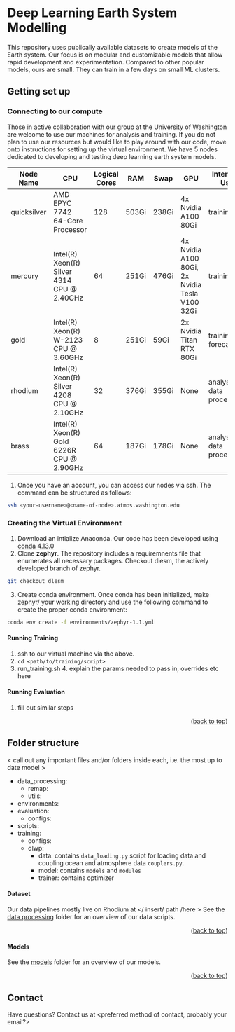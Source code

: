 
# Deep Learning Earth System Modelling 

This repository uses publically available datasets to create models of the Earth system. Our focus is on modular and customizable models that allow rapid development and experimentation. Compared to other popular models, ours are small. They can train in a few days on small ML clusters. 

## Getting set up

### Connecting to our compute
Those in active collaboration with our group at the University of Washington are welcome to use our machines for analysis and training. If you do not plan to use our resources but would like to play around with our code, move onto instructions for setting up the virtual environment. We have 5 nodes dedicated to developing and testing deep learning earth system models.

| Node Name  | CPU | Logical Cores | RAM | Swap | GPU | Intended Use |
|------------|-----|---------------|-----|------|-----|--------------|
| quicksilver| AMD EPYC 7742 64-Core Processor | 128 | 503Gi | 238Gi | 4x Nvidia A100 80Gi | training
| mercury    | Intel(R) Xeon(R) Silver 4314 CPU @ 2.40GHz | 64 | 251Gi | 476Gi | 4x Nvidia A100 80Gi, 2x Nvidia Tesla V100 32Gi | training |
| gold       | Intel(R) Xeon(R) W-2123 CPU @ 3.60GHz | 8 | 251Gi | 59Gi | 2x Nvidia Titan RTX 80Gi | training, forecasting |
| rhodium    | Intel(R) Xeon(R) Silver 4208 CPU @ 2.10GHz | 32 | 376Gi | 355Gi | None | analysis, data processing |
| brass      | Intel(R) Xeon(R) Gold 6226R CPU @ 2.90GHz | 64 | 187Gi | 178Gi | None | analysis, data processing


1. Once you have an account, you can access our nodes via ssh. The command can be structured as follows: 
```bash
ssh <your-username>@<name-of-node>.atmos.washington.edu
```

### Creating the Virtual Environment
1. Download an intialize Anaconda. Our code has been developed using [conda 4.13.0](https://anaconda.org/anaconda/conda/files?version=4.13.0)
2. Clone **zephyr**. The repository includes a requiremnents file that enumerates all necessary packages. Checkout dlesm, the actively developed branch of zephyr.
```bash
git checkout dlesm
```
3. Create conda environment. Once conda has been initialized, make zephyr/ your working directory and use the following command to create the proper conda environment:  
```bash
conda env create -f environments/zephyr-1.1.yml
```

#### Running Training
1. ssh to our virtual machine via the above.
2. `cd <path/to/training/script> `
3. run_training.sh
	4. explain the params needed to pass in, overrides etc here

#### Running Evaluation 
1. fill out similar steps 

<p align="right">(<a href="#readme-top">back to top</a>)</p>

## Folder structure
< call out any important files and/or folders inside each, i.e. the most up to date model >
* data_processing: 
	* remap:
	* utils:
* environments:
* evaluation: 
	* configs:
* scripts:
* training: 
	* configs:
	* dlwp:
		* data: contains `data_loading.py` script for loading data and coupling ocean and atmosphere data `couplers.py`.
		* model: contains `models` and `modules`
		* trainer: contains optimizer


#### Dataset

Our data pipelines mostly live on Rhodium at </ insert/ path /here >
See the <a href="https://github.com/nathanielcresswellclay/zephyr/tree/main/data_processing"> data processing</a> folder for an overview of our data scripts. 

<p align="right">(<a href="#readme-top">back to top</a>)</p>

#### Models

See the <a href="https://github.com/nathanielcresswellclay/zephyr/tree/dlesm/training/dlwp/model/models">models</a> folder for an overview of our models.

<p align="right">(<a href="#readme-top">back to top</a>)</p>

## Contact
Have questions? Contact us at <preferred method of contact, probably your email?>

